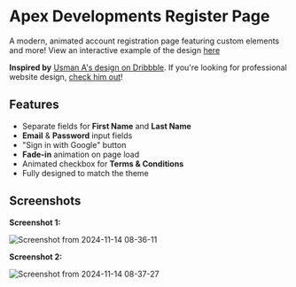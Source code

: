 # Apex Developments Register Page

A modern, animated account registration page featuring custom elements and more!
View an interactive example of the design [here](https://apex-developments.github.io/ad-loginpage/)

**Inspired by** [Usman A's design on Dribbble](https://dribbble.com/shots/24552589-Login-Sign-up-Dark-Mode-UI-UX-Design). If you're looking for professional website design, [check him out](https://dribbble.com/shots/24552589-Login-Sign-up-Dark-Mode-UI-UX-Design)!

## Features
- Separate fields for **First Name** and **Last Name**
- **Email** & **Password** input fields
- "Sign in with Google" button
- **Fade-in** animation on page load
- Animated checkbox for **Terms & Conditions**
- Fully designed to match the theme

## Screenshots

**Screenshot 1:**

![Screenshot from 2024-11-14 08-36-11](https://github.com/user-attachments/assets/18b3aa97-cae7-490b-942b-da4e583931c3)

**Screenshot 2:**

![Screenshot from 2024-11-14 08-37-27](https://github.com/user-attachments/assets/a5c15503-8728-4291-afa8-1c799b8a75a7)
